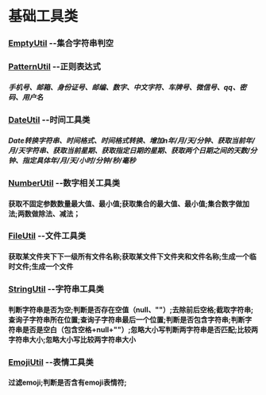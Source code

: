 # 基础工具类

### [EmptyUtil](https://github.com/duancf/JavaUtils/blob/master/JavaUtils/src/main/tool/EmptyUtil.java) --集合字符串判空 
### [PatternUtil](https://github.com/duancf/JavaUtils/blob/master/JavaUtils/src/main/tool/PatternUtil.java) --正则表达式
##### 手机号、邮箱、身份证号、邮编、数字、中文字符、车牌号、微信号、qq、密码、用户名
### [DateUtil](https://github.com/duancf/JavaUtils/blob/master/JavaUtils/src/main/tool/DateUtil.java) --时间工具类
##### Date转换字符串、时间格式、时间格式转换、增加n年/月/天/分钟、获取当前年/月/天字符串、获取当前星期、获取指定日期的星期、获取两个日期之间的天数/分钟、指定具体年/月/天/小时/分钟/秒/毫秒
### [NumberUtil](https://github.com/duancf/JavaUtils/blob/master/JavaUtils/src/main/tool/NumberUtil.java) --数字相关工具类
#### 获取不固定参数数量最大值、最小值;获取集合的最大值、最小值;集合数字做加法;两数做除法、减法；
### [FileUtil](https://github.com/duancf/JavaUtils/blob/master/JavaUtils/src/main/tool/FileUtil.java) --文件工具类
#### 获取某文件夹下下一级所有文件名称;获取某文件下文件夹和文件名称;生成一个临时文件;生成一个文件
### [StringUtil](https://github.com/duancf/JavaUtils/blob/master/JavaUtils/src/main/tool/StringUtil.java) --字符串工具类
#### 判断字符串是否为空;判断是否存在空值（null、""）;去除前后空格;截取字符串;查询子字符串所在位置;查询子字符串最后一个位置;判断是否包含字符串;判断字符串是否是空白（包含空格+null+""）;忽略大小写判断两字符串是否匹配;比较两字符串大小;忽略大小写比较两字符串大小
### [EmojiUtil](https://github.com/duancf/JavaUtils/blob/master/JavaUtils/src/main/tool/EmojiUtil.java) --表情工具类
#### 过滤emoji;判断是否含有emoji表情符;



